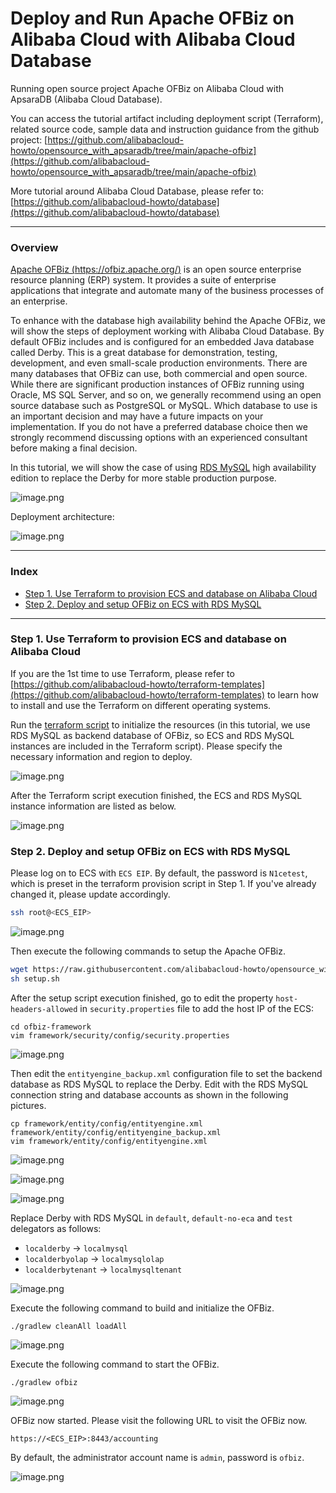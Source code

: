 # Deploy and Run Apache OFBiz on Alibaba Cloud with Alibaba Cloud Database
Running open source project Apache OFBiz on Alibaba Cloud with ApsaraDB (Alibaba Cloud Database).

You can access the tutorial artifact including deployment script (Terraform), related source code, sample data and instruction guidance from the github project:
[https://github.com/alibabacloud-howto/opensource_with_apsaradb/tree/main/apache-ofbiz](https://github.com/alibabacloud-howto/opensource_with_apsaradb/tree/main/apache-ofbiz)

More tutorial around Alibaba Cloud Database, please refer to:
[https://github.com/alibabacloud-howto/database](https://github.com/alibabacloud-howto/database)

---
### Overview
[Apache OFBiz (https://ofbiz.apache.org/)](https://ofbiz.apache.org/) is an open source enterprise resource planning (ERP) system. It provides a suite of enterprise applications that integrate and automate many of the business processes of an enterprise.

To enhance with the database high availability behind the Apache OFBiz, we will show the steps of deployment working with Alibaba Cloud Database.
By default OFBiz includes and is configured for an embedded Java database called Derby. This is a great database for demonstration, testing, development, and even small-scale production environments. There are many databases that OFBiz can use, both commercial and open source. While there are significant production instances of OFBiz running using Oracle, MS SQL Server, and so on, we generally recommend using an open source database such as PostgreSQL or MySQL. Which database to use is an important decision and may have a future impacts on your implementation. If you do not have a preferred database choice then we strongly recommend discussing options with an experienced consultant before making a final decision.

In this tutorial, we will show the case of using [RDS MySQL](https://www.alibabacloud.com/product/apsaradb-for-rds-mysql) high availability edition to replace the Derby for more stable production purpose.

![image.png](https://github.com/alibabacloud-howto/opensource_with_apsaradb/raw/main/apache-ofbiz/images/ofbiz.png)

Deployment architecture:

![image.png](https://github.com/alibabacloud-howto/opensource_with_apsaradb/raw/main/apache-ofbiz/images/archi.png)

---
### Index

- [Step 1. Use Terraform to provision ECS and database on Alibaba Cloud](https://github.com/alibabacloud-howto/opensource_with_apsaradb/tree/main/apache-ofbiz#step-1-use-terraform-to-provision-ecs-and-database-on-alibaba-cloud)
- [Step 2. Deploy and setup OFBiz on ECS with RDS MySQL](https://github.com/alibabacloud-howto/opensource_with_apsaradb/tree/main/apache-ofbiz#step-2-deploy-and-setup-ofbiz-on-ecs-with-rds-mysql)

---
### Step 1. Use Terraform to provision ECS and database on Alibaba Cloud

If you are the 1st time to use Terraform, please refer to [https://github.com/alibabacloud-howto/terraform-templates](https://github.com/alibabacloud-howto/terraform-templates) to learn how to install and use the Terraform on different operating systems.

Run the [terraform script](https://github.com/alibabacloud-howto/opensource_with_apsaradb/blob/main/apache-ofbiz/deployment/terraform/main.tf) to initialize the resources (in this tutorial, we use RDS MySQL as backend database of OFBiz, so ECS and RDS MySQL instances are included in the Terraform script). Please specify the necessary information and region to deploy.

![image.png](https://github.com/alibabacloud-howto/opensource_with_apsaradb/raw/main/apache-ofbiz/images/tf-parms.png)

After the Terraform script execution finished, the ECS and RDS MySQL instance information are listed as below.

![image.png](https://github.com/alibabacloud-howto/opensource_with_apsaradb/raw/main/apache-ofbiz/images/tf_done.png)

### Step 2. Deploy and setup OFBiz on ECS with RDS MySQL

Please log on to ECS with ``ECS EIP``. By default, the password is ``N1cetest``, which is preset in the terraform provision script in Step 1. If you've already changed it, please update accordingly.

```bash
ssh root@<ECS_EIP>
```

![image.png](https://github.com/alibabacloud-howto/opensource_with_apsaradb/raw/main/apache-ofbiz/images/ecs-logon.png)

Then execute the following commands to setup the Apache OFBiz.

```bash
wget https://raw.githubusercontent.com/alibabacloud-howto/opensource_with_apsaradb/main/apache-ofbiz/setup.sh
sh setup.sh
```

After the setup script execution finished, go to edit the property ``host-headers-allowed`` in ``security.properties`` file to add the host IP of the ECS: 

```
cd ofbiz-framework
vim framework/security/config/security.properties 
```

![image.png](https://github.com/alibabacloud-howto/opensource_with_apsaradb/raw/main/apache-ofbiz/images/config_host.png)

Then edit the ``entityengine_backup.xml`` configuration file to set the backend database as RDS MySQL to replace the Derby. Edit with the RDS MySQL connection string and database accounts as shown in the following pictures.

```
cp framework/entity/config/entityengine.xml framework/entity/config/entityengine_backup.xml
vim framework/entity/config/entityengine.xml
```
![image.png](https://github.com/alibabacloud-howto/opensource_with_apsaradb/raw/main/apache-ofbiz/images/mysql_jdbc_config_1.png)

![image.png](https://github.com/alibabacloud-howto/opensource_with_apsaradb/raw/main/apache-ofbiz/images/mysql_jdbc_config_2.png)

![image.png](https://github.com/alibabacloud-howto/opensource_with_apsaradb/raw/main/apache-ofbiz/images/mysql_jdbc_config_3.png)

Replace Derby with RDS MySQL in ``default``, ``default-no-eca`` and ``test`` delegators as follows:

- ``localderby`` -> ``localmysql``
- ``localderbyolap`` -> ``localmysqlolap``
- ``localderbytenant`` -> ``localmysqltenant``

![image.png](https://github.com/alibabacloud-howto/opensource_with_apsaradb/raw/main/apache-ofbiz/images/datasource-config.png)

Execute the following command to build and initialize the OFBiz.

```
./gradlew cleanAll loadAll
```

![image.png](https://github.com/alibabacloud-howto/opensource_with_apsaradb/raw/main/apache-ofbiz/images/build_ok.png)

Execute the following command to start the OFBiz.

```
./gradlew ofbiz
```

![image.png](https://github.com/alibabacloud-howto/opensource_with_apsaradb/raw/main/apache-ofbiz/images/start_ok.png)

OFBiz now started. Please visit the following URL to visit the OFBiz now.

```
https://<ECS_EIP>:8443/accounting
```

By default, the administrator account name is ``admin``, password is ``ofbiz``.

![image.png](https://github.com/alibabacloud-howto/opensource_with_apsaradb/raw/main/apache-ofbiz/images/ofbiz_logon.png)